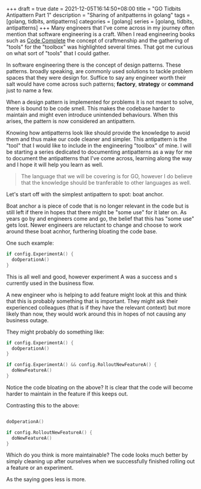 +++
draft = true
date = 2021-12-05T16:14:50+08:00
title = "GO Tidbits Antipattern Part 1"
description = "Sharing of anitpatterns in golang"
tags = [golang, tidbits, antipatterns]
categories = [golang]
series = [golang, tidbits, antipatterns]
+++
Many engineers that I've come across in my journey often mention that software engineering is a craft. When I read engineering books such as [Code Complete](https://www.amazon.com/Code-Complete-Practical-Handbook-Construction/dp/0735619670) the concept of craftmenship and the gathering of "tools" for the "toolbox" was highlighted several times. That got me curious on what sort of "tools" that I could gather.

In software engineering there is the concept of design patterns. These patterns. broadly speaking, are commonly used solutions to tackle problem spaces that they were design for. Suffice to say any engineer worth their salt would have come across such patterns; **factory**, **strategy** or **command** just to name a few.

When a design pattern is implemented for problems it is not meant to solve, there is bound to be code smell. This makes the codebase harder to maintain and might even introduce unintended behaviours. When this arises, the pattern is now considered an antipattern.

Knowing how antipatterns look like should provide the knowledge to avoid them and thus make our code cleaner and simpler.
This antipattern is the "tool" that I would like to include in the engineering "toolbox" of mine. I will be starting a series dedicated to documenting antipatterns as a way for me to document the antipatterns that I've come across, learning along the way and I hope it will help you learn as well.

> The language that we will be covering is for GO, however I do believe that the knowledge should be tranferable to other languages as well.

Let's start off with the simplest antipattern to spot: boat anchor.

Boat anchor a is piece of code that is no longer relevant in the code but is still left if there in hopes that there might be "some use" for it later on. As years go by and engineers come and go, the belief that this has "some use" gets lost. Newer engineers are reluctant to change and choose to work around these boat acnhor, furthering bloating the code base.

One such example:
```go
if config.ExperimentA() {
  doOperationA()
}
```
This is all well and good, however experiment A was a success and s currently used in the business flow.

A new engineer who is helping to add feature might look at this and think that this is probably something that is important. They might ask their experienced colleagues (that is if they have the relevant context) but more likely than now, they would work around this in hopes of not causing any business outage.

They might probably do something like:

```go
if config.ExperimentA() {
  doOperationA()
}

if config.ExperimentA() && config.RolloutNewFeatureA() {
  doNewFeatureA()
}
```

Notice the code bloating on the above? It is clear that the code will become harder to maintain in the feature if this keeps out.

Contrasting this to the above:
```go

doOperationA()

if config.RolloutNewFeatureA() {
  doNewFeatureA()
}

```

Which do you think is more maintainable? The code looks much better by simply cleaning up after ourselves when we successfully finished rolling out a feature or an experiment.

As the saying goes less is more.
